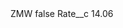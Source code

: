 <?xml version="1.0" encoding="UTF-8"?>
<CustomMetadata xmlns="http://soap.sforce.com/2006/04/metadata" xmlns:xsi="http://www.w3.org/2001/XMLSchema-instance" xmlns:xsd="http://www.w3.org/2001/XMLSchema">
    <label>ZMW</label>
    <protected>false</protected>
    <values>
        <field>Rate__c</field>
        <value xsi:type="xsd:double">14.06</value>
    </values>
</CustomMetadata>
